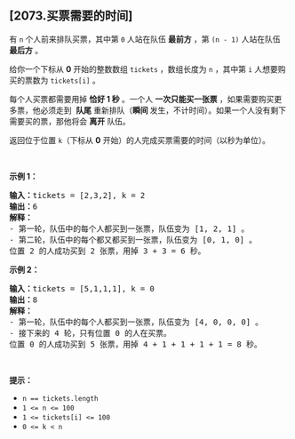 ## [2073.买票需要的时间]
<p>有 <code>n</code> 个人前来排队买票，其中第 <code>0</code> 人站在队伍 <strong>最前方</strong> ，第 <code>(n - 1)</code> 人站在队伍 <strong>最后方</strong> 。</p>

<p>给你一个下标从 <strong>0</strong> 开始的整数数组 <code>tickets</code> ，数组长度为 <code>n</code> ，其中第 <code>i</code> 人想要购买的票数为 <code>tickets[i]</code> 。</p>

<p>每个人买票都需要用掉 <strong>恰好 1 秒</strong> 。一个人 <strong>一次只能买一张票</strong> ，如果需要购买更多票，他必须走到&nbsp; <strong>队尾</strong> 重新排队（<strong>瞬间 </strong>发生，不计时间）。如果一个人没有剩下需要买的票，那他将会 <strong>离开</strong> 队伍。</p>

<p>返回位于位置 <code>k</code>（下标从 <strong>0</strong> 开始）的人完成买票需要的时间（以秒为单位）。</p>

<p>&nbsp;</p>

<p><strong>示例 1：</strong></p>

<pre><strong>输入：</strong>tickets = [2,3,2], k = 2
<strong>输出：</strong>6
<strong>解释：</strong> 
- 第一轮，队伍中的每个人都买到一张票，队伍变为 [1, 2, 1] 。
- 第二轮，队伍中的每个都又都买到一张票，队伍变为 [0, 1, 0] 。
位置 2 的人成功买到 2 张票，用掉 3 + 3 = 6 秒。
</pre>

<p><strong>示例 2：</strong></p>

<pre><strong>输入：</strong>tickets = [5,1,1,1], k = 0
<strong>输出：</strong>8
<strong>解释：</strong>
- 第一轮，队伍中的每个人都买到一张票，队伍变为 [4, 0, 0, 0] 。
- 接下来的 4 轮，只有位置 0 的人在买票。
位置 0 的人成功买到 5 张票，用掉 4 + 1 + 1 + 1 + 1 = 8 秒。
</pre>

<p>&nbsp;</p>

<p><strong>提示：</strong></p>

<ul>
	<li><code>n == tickets.length</code></li>
	<li><code>1 &lt;= n &lt;= 100</code></li>
	<li><code>1 &lt;= tickets[i] &lt;= 100</code></li>
	<li><code>0 &lt;= k &lt; n</code></li>
</ul>
